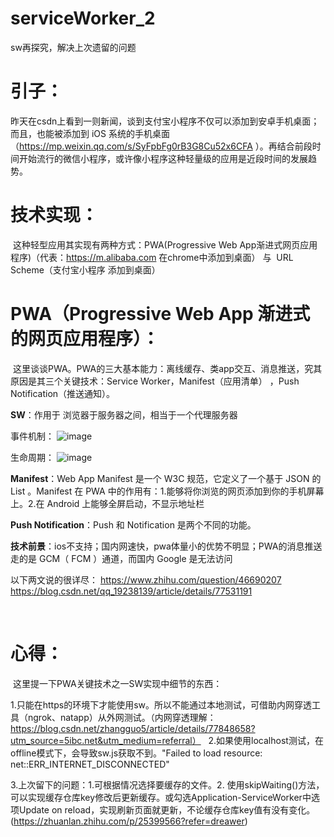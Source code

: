 # serviceWorker_2
sw再探究，解决上次遗留的问题

# 引子：

  昨天在csdn上看到一则新闻，谈到支付宝小程序不仅可以添加到安卓手机桌面；而且，也能被添加到 iOS 系统的手机桌面（https://mp.weixin.qq.com/s/SyFpbFg0rB3G8Cu52x6CFA ）。再结合前段时间开始流行的微信小程序，或许像小程序这种轻量级的应用是近段时间的发展趋势。
  
  
# 技术实现：

  这种轻型应用其实现有两种方式：PWA(Progressive Web App渐进式网页应用程序)（代表：https://m.alibaba.com 在chrome中添加到桌面）  与  URL Scheme（支付宝小程序 添加到桌面）
  
  
# PWA（Progressive Web App 渐进式的网页应用程序）：

  这里谈谈PWA。PWA的三大基本能力：离线缓存、类app交互、消息推送，究其原因是其三个关键技术：Service Worker，Manifest（应用清单） ，Push Notification（推送通知）。
  
  __SW__：作用于 浏览器于服务器之间，相当于一个代理服务器
  
  事件机制：
![image](https://image-static.segmentfault.com/120/353/1203530726-5ae2f996ef242_articlex)

  生命周期：
![image](https://image-static.segmentfault.com/418/819/418819374-5ae2f9970144a_articlex)

  __Manifest__：Web App Manifest 是一个 W3C 规范，它定义了一个基于 JSON 的 List 。Manifest 在 PWA 中的作用有：1.能够将你浏览的网页添加到你的手机屏幕上。2.在 Android 上能够全屏启动，不显示地址栏 
  

  __Push Notification__：Push 和 Notification 是两个不同的功能。


  __技术前景__：ios不支持；国内网速快，pwa体量小的优势不明显；PWA的消息推送走的是 GCM（ FCM ）通道，而国内 Google 是无法访问
  
  以下两文说的很详尽：
  https://www.zhihu.com/question/46690207
  https://blog.csdn.net/qq_19238139/article/details/77531191

  
  
# 心得：

  这里提一下PWA关键技术之一SW实现中细节的东西：
  
  1.只能在https的环境下才能使用sw。所以不能通过本地测试，可借助内网穿透工具（ngrok、natapp）从外网测试。（内网穿透理解：https://blog.csdn.net/zhangguo5/article/details/77848658?utm_source=5ibc.net&utm_medium=referral）
  
  2.如果使用localhost测试，在offline模式下，会导致sw.js获取不到。"Failed to load resource: net::ERR_INTERNET_DISCONNECTED"
  
  
  3.上次留下的问题：1.可根据情况选择要缓存的文件。2. 使用skipWaiting()方法，可以实现缓存仓库key修改后更新缓存。或勾选Application-ServiceWorker中选项Update on reload，实现刷新页面就更新，不论缓存仓库key值有没有变化。(https://zhuanlan.zhihu.com/p/25399566?refer=dreawer)

